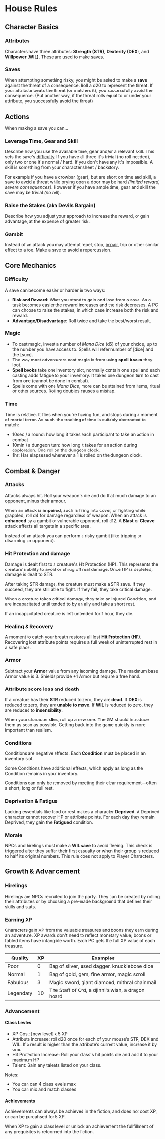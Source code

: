 # House Rules

## Character Basics

### Attributes

Characters have three attributes: **Strength (STR)**, **Dexterity (DEX)**, and **Willpower (WIL)**. These are used to make [saves](#saves). 

### Saves

When attempting something risky, you might be asked to make a **save** against the threat of a consequence. Roll a d20 to represent the threat. If your attribute beats the threat (or matches it), you successfully avoid the consequence. (Put another way, if the threat rolls equal to or under your attribute, you successfully avoid the threat)


## Actions

When making a save you can...

### Leverage Time, Gear and Skill

Describe how you use the available time, gear and/or a relevant skill. This sets the save's [difficulty](#difficulty). If you have all three it's trivial (no roll needed), only two or one it's normal / hard. If you don't have any it's impossible. A skill is something from your character sheet / backstory.

For example if you have a crowbar (gear), but are short on time and skill, a save to avoid a threat while prying open a door may be hard *(limited reward, severe consequences)*. However if you have ample time, gear and skill the save may be trivial *(no roll*).

### Raise the Stakes (aka Devils Bargain)

Describe how you adjust your approach to increase the reward, or gain advantage, at the expense of greater risk.

### Gambit

Instead of an attack you may attempt repel, stop, [impair](#attacks), trip or other similar effect to a foe. Make a save to avoid a repercussion.

## Core Mechanics

### Difficulty

A save can become easier or harder in two ways:

*   **Risk and Reward**: What you stand to gain and lose from a save. As a task becomes easier the reward increases and the risk decreases. A PC can choose to raise the stakes, in which case increase both the risk and reward.
*   **Advantage/Disadvantage**: Roll twice and take the best/worst result.

### Magic

- To cast magic, invest a number of _Mana Dice_ (d6) of your choice, up to the number you have access to. Spells will refer number of [dice] and the [sum]. 
- The way most adventurers cast magic is from using **spell books** they loot.
- **Spell books** take one inventory slot, normally contain one spell and each casting adds fatigue to your inventory. It takes one dungeon turn to cast from one (cannot be done in combat).
- Spells come with one *Mana Dice*, more can be attained from items, ritual or other sources. Rolling doubles causes a [mishap]().

### Time
Time is relative. It flies when you're having fun, and stops during a moment of mortal terror. As such, the tracking of time is suitably abstracted to match:
- 10sec / a round: how long it takes each participant to take an action in combat 
- 10min / a dungeon turn: how long it takes for an action during exploration. One roll on the dungeon clock.
- 1hr: Has elapsesed whenever a 1 is rolled on the dungeon clock.

## Combat & Danger

### Attacks

Attacks always hit. Roll your weapon's die and do that much damage to an opponent, minus their armour.

When an attack is **impaired**, such is firing into cover, or fighting while grappled, roll d4 for damage regardless of weapon. When an attack is **enhanced** by a gambit or vulnerable opponent, roll d12. A **Blast** or **Cleave** attack affects all targets in a specific area.

Instead of an attack you can perform a risky gambit (like tripping or disarming an opponent).

### Hit Protection and damage

Damage is dealt first to a creature's Hit Protection (HP). This represents the creature's ability to avoid or shrug off real damage. Once HP is depleted, damage is dealt to STR.

After taking STR damage, the creature must make a STR save. If they succeed, they are still able to fight. If they fail, they take critical damage.

When a creature takes critical damage, they take an Injured Condition, and are incapacitated until tended to by an ally and take a short rest.

If an incapacitated creature is left untended for 1 hour, they die.

### Healing & Recovery

A moment to catch your breath restores all lost **Hit Protection (HP)**. Recovering lost attribute points requires a full week of uninterrupted rest in a safe place.

### Armor

Subtract your **Armor** value from any incoming damage. The maximum base Armor value is 3. Shields provide +1 Armor but require a free hand.

### Attribute score loss and death

If a creature has their **STR** reduced to zero, they are **dead**. If **DEX** is reduced to zero, they are **unable to move**. If **WIL** is reduced to zero, they are reduced to **insensibility**.

When your character **dies**, roll up a new one. The GM should introduce them as soon as possible. Getting back into the game quickly is more important than realism.

### Conditions

Conditions are negative effects. Each **Condition** must be placed in an inventory slot. 

Some Conditions have additional effects, which apply as long as the Condition remains in your inventory.

Conditions can only be removed by meeting their clear requirement—often a short, long or full rest.

### Deprivation & Fatigue

Lacking essentials like food or rest makes a character **Deprived**. A Deprived character cannot recover HP or attribute points. For each day they remain Deprived, they gain the **Fatigued** condition.

### Morale

NPCs and hirelings must make a **WIL save** to avoid fleeing. This check is triggered after they suffer their first casualty or when their group is reduced to half its original numbers. This rule does not apply to Player Characters.

## Growth & Advancement

### Hirelings

Hirelings are NPCs recruited to join the party. They can be created by rolling their attributes or by choosing a pre-made background that defines their skills and stats.

### Earning XP

Characters gain XP from the valuable treasures and boons they earn during an adventure. XP awards don't need to reflect monetary value; boons or fabled items have intangible worth. Each PC gets the full XP value of each treasure.

| Quality | XP | Examples |
|---|---|---|
| Poor | 0 | Bag of silver, used dagger, knucklebone dice |
| Normal | 1 | Bag of gold, gem, fine armor, magic scroll |
| Fabulous | 3 | Magic sword, giant diamond, mithral chainmail |
| Legendary | 10 | The Staff of Ord, a djinni's wish, a dragon hoard |

### Advancement

#### Class Levles
- XP Cost: [new level] x 5 XP
- Attribute increase: roll d20 once for each of your mouse’s STR, DEX and WIL. If a result is higher than the attribute’s current value, increase it by one. 
- Hit Protection Increase: Roll your class's hit points die and add it to your maximum HP
- Talent: Gain any talents listed on your class.

Notes:
- You can can 4 class levels max
- You can mix and match classes

#### Achievements
Achievements can always be achieved in the fiction, and does not cost XP, or can be purcahsed for 5 XP. 

When XP to gain a class level or unlock an achievement the fullfillment of any prequisites is retconned into the fiction.


